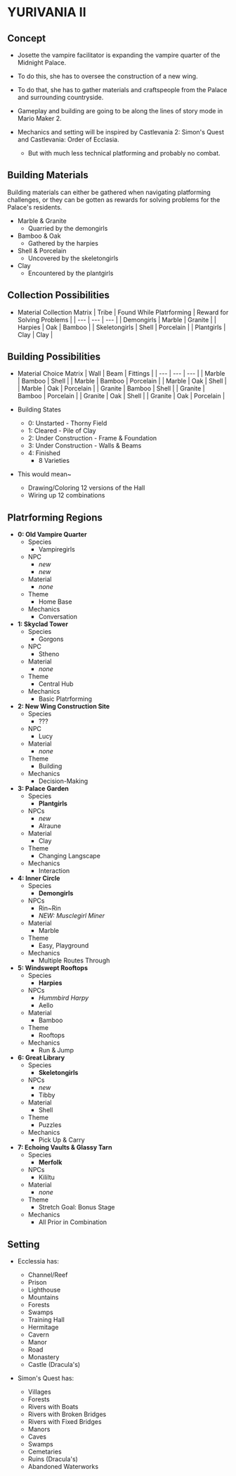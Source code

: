 # YURIVANIA II

## Concept

- Josette the vampire facilitator is expanding the vampire quarter of the Midnight Palace.
- To do this, she has to oversee the construction of a new wing.
- To do that, she has to gather materials and craftspeople from the Palace and surrounding countryside.

- Gameplay and building are going to be along the lines of story mode in Mario Maker 2.
- Mechanics and setting will be inspired by Castlevania 2: Simon's Quest and Castlevania: Order of Ecclasia.
    - But with much less technical platforming and probably no combat.

## Building Materials

Building materials can either be gathered when navigating platforming challenges,
or they can be gotten as rewards for solving problems for the Palace's residents.

- Marble & Granite
    - Quarried by the demongirls
- Bamboo & Oak
    - Gathered by the harpies
- Shell & Porcelain
    - Uncovered by the skeletongirls
- Clay
    - Encountered by the plantgirls

## Collection Possibilities

- Material Collection Matrix
| Tribe | Found While Platrforming | Reward for Solving Problems |
| --- | --- | --- |
| Demongirls | Marble | Granite |
| Harpies | Oak | Bamboo |
| Skeletongirls | Shell | Porcelain |
| Plantgirls | Clay | Clay |

## Building Possibilities

- Material Choice Matrix
| Wall | Beam | Fittings |
| --- | --- | --- |
| Marble | Bamboo  | Shell  |
| Marble | Bamboo  | Porcelain  |
| Marble | Oak  | Shell  |
| Marble | Oak  | Porcelain  |
| Granite | Bamboo  | Shell  |
| Granite | Bamboo  | Porcelain  |
| Granite | Oak  | Shell  |
| Granite | Oak  | Porcelain  |

- Building States
    - 0: Unstarted - Thorny Field
    - 1: Cleared - Pile of Clay
    - 2: Under Construction - Frame & Foundation
    - 3: Under Construction - Walls & Beams
    - 4: Finished
        - 8 Varieties

- This would mean~
    - Drawing/Coloring 12 versions of the Hall
    - Wiring up 12 combinations

## Platrforming Regions

- **0: Old Vampire Quarter**
    - Species
        - Vampiregirls
    - NPC
        - *new*
        - *new*
    - Material
        - *none*
    - Theme
        - Home Base
    - Mechanics
        - Conversation
- **1: Skyclad Tower**
    - Species
        - Gorgons
    - NPC
        - Stheno
    - Material
        - *none*
    - Theme
        - Central Hub
    - Mechanics
        - Basic Platrforming
- **2: New Wing Construction Site**
    - Species
        - ???
    - NPC
        - Lucy
    - Material
        - *none*
    - Theme
        - Building
    - Mechanics
        - Decision-Making
- **3: Palace Garden**
    - Species
        - **Plantgirls**
    - NPCs
        - *new*
        - Alraune
    - Material
        - Clay
    - Theme
        - Changing Langscape
    - Mechanics
        - Interaction
- **4: Inner Circle**
    - Species
        - **Demongirls**
    - NPCs
        - Rin~Rin
        - *NEW: Musclegirl Miner*
    - Material
        - Marble
    - Theme
        - Easy, Playground
    - Mechanics
        - Multiple Routes Through
- **5: Windswept Rooftops**
    - Species
        - **Harpies**
    - NPCs
        - *Hummbird Harpy*
        - Aello
    - Material
        - Bamboo
    - Theme
        - Rooftops
    - Mechanics
        - Run & Jump
- **6: Great Library**
    - Species
        - **Skeletongirls**
    - NPCs
        - *new*
        - Tibby
    - Material
        - Shell
    - Theme
        - Puzzles
    - Mechanics
        - Pick Up & Carry
- **7: Echoing Vaults & Glassy Tarn**
    - Species
        - **Merfolk**
    - NPCs
        - Kililtu
    - Material
        - *none*
    - Theme
        - Stretch Goal: Bonus Stage
    - Mechanics
        - All Prior in Combination


## Setting

- Ecclessia has:
    - Channel/Reef
    - Prison
    - Lighthouse
    - Mountains
    - Forests
    - Swamps
    - Training Hall
    - Hermitage
    - Cavern
    - Manor
    - Road
    - Monastery
    - Castle (Dracula's)

- Simon's Quest has:
    - Villages
    - Forests
    - Rivers with Boats
    - Rivers with Broken Bridges 
    - Rivers with Fixed Bridges
    - Manors
    - Caves
    - Swamps
    - Cemetaries
    - Ruins (Dracula's)
    - Abandoned Waterworks
